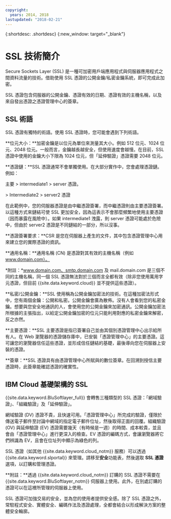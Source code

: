 ```yaml
---
copyright:
  years: 2014, 2018
lastupdated: "2018-02-21"
---
```


{:shortdesc: .shortdesc}
{:new_window: target="_blank"}

# SSL 技術簡介

Secure Sockets Layer (SSL) 是一種可加密用戶端應用程式與伺服器應用程式之間資料流量的技術。借助使用 SSL 憑證的公開金鑰/私密金鑰系統，即可完成此加密。

SSL 憑證包含伺服器的公開金鑰、憑證有效的日期、憑證有效的主機名稱，以及來自發出憑證之憑證管理中心的簽章。

## SSL 術語

SSL 憑證有獨特的術語。使用 SSL 憑證時，您可能會遇到下列術語。

**位元大小：**加密金鑰是以位元為單位來測量其大小。例如 512 位元、1024 位元、2048 位元。一般而言，金鑰越長越安全，但使用速度會越慢。在目前，SSL 憑證中使用的金鑰大小下限為 1024 位元，但「延伸驗證」憑證需要 2048 位元。

**憑證鏈：**SSL 憑證通常不會單獨使用。在大部分實作中，您會處理憑證鏈。例如：

  主要 > intermediate1 > server 憑證。

  \> Intermediate2 > server2 憑證

在此範例中，您的伺服器憑證是由中繼憑證簽署，而中繼憑證則由主要憑證簽署。以這種方式來鏈結可使 SSL 更加安全，因為這表示不會那麼頻繁地使用主要憑證（因而暴露在風險中）。如果 intermediate1 洩露，則 server 憑證可能處於危險中，但由於 server2 憑證是不同鏈結的一部分，所以沒事。

**憑證簽署要求：**CSR 是您在伺服器上產生的文件，其中包含憑證管理中心用來建立您的實際憑證的資訊。

**通用名稱：**通用名稱 (CN) 是憑證對其有效的主機名稱（例如 www.domain.com）。  

*附註：*www.domain.com、smtp.domain.com 及 mail.domain.com 是三個不同的主機名稱，同一個 SSL 憑證無法對於三個而言全都有效（除非您使用萬用字元憑證，但目前 {{site.data.keyword.cloud}} 並不提供這些憑證）。

**私密/公開金鑰：**SSL 使用稱為公開金鑰加密法的技術。在這種加密法形式中，您有兩個金鑰：公開和私密。公開金鑰會廣為散佈。沒有人會看到您的私密金鑰。想要與您安全地通訊的人，會使用您的公開金鑰來加密通訊。公開金鑰加密法所根據的主張指出，以給定公開金鑰加密的位元只能利用對應的私密金鑰來解密，反之亦然。

**主要憑證：**SSL 主要憑證是指已簽署自己並由其個別憑證管理中心出示給所有人。在 Web 瀏覽器的憑證儲存庫中，已安裝「憑證管理中心」的主要憑證。這可讓您的瀏覽器信任這些憑證，並形成信任鏈結的基礎，最後導向您在伺服器上安裝的憑證。

**簽章：**SSL 憑證具有由憑證管理中心所賦與的數位簽章。在回溯到授信主要憑證時，此簽章能確認憑證的確實性。

## IBM Cloud 基礎架構的 SSL

{{site.data.keyword.BluSoftlayer_full}} 會轉售三種類型的 SSL 憑證：「網域驗證」、「組織驗證」及「延伸驗證」。 

網域驗證 (DV) 憑證不貴，且快速可用。「憑證管理中心」所完成的驗證，僅限於傳送電子郵件至討論中網域的指定電子郵件位址，然後取得正面的回覆。組織驗證 (OV) 與延伸驗證 (EV) 憑證需要幾天（有時候是一週）的時間、成本較貴，並且會由「憑證管理中心」進行更深入的檢查。EV 憑證的編碼方式，會讓瀏覽器將它們辨識為 EV，且會在位址列中顯示為綠色的列。 

SSL 憑證（如其他 {{site.data.keyword.cloud_notm}} 服務）可以透過 {{site.data.keyword.slportal}} 來管理。請移至**安全**功能表，然後選取 **SSL 憑證**選項，以訂購和管理憑證。  

**附註：**透過 {{site.data.keyword.cloud_notm}} 訂購的 SSL 憑證不需要在 {{site.data.keyword.BluSoftlayer_notm}} 伺服器上使用。此外，在別處訂購的憑證可以在這裡所管理的伺服器上使用。

SSL 憑證可加強交易的安全，並為您的使用者提供安全感。除了 SSL 憑證之外，常駐程式安全、實體安全、編碼作法及憑證處理，全都會結合以形成解決方案的整體安全輪廓。

